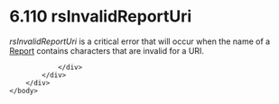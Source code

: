 <html dir="LTR" xmlns:mshelp="http://msdn.microsoft.com/mshelp" xmlns:ddue="http://ddue.schemas.microsoft.com/authoring/2003/5" xmlns:xlink="http://www.w3.org/1999/xlink" xmlns:tool="http://www.microsoft.com/tooltip">
    <head>
        <meta http-equiv="Content-Type" content="text/html; CHARSET=utf-8"></meta>
        <meta name="save" content="history"></meta>
        <title>6.110 rsInvalidReportUri</title>
        <xml>
            <mshelp:toctitle title="6.110 rsInvalidReportUri"></mshelp:toctitle>
            <mshelp:rltitle title="[MS-RDL]: rsInvalidReportUri"></mshelp:rltitle>
            <mshelp:keyword index="A" term="625c437c-7834-4340-9a06-9f5992fc0126"></mshelp:keyword>
            <mshelp:attr name="DCSext.ContentType" value="open specification"></mshelp:attr>
            <mshelp:attr name="AssetID" value="625c437c-7834-4340-9a06-9f5992fc0126"></mshelp:attr>
            <mshelp:attr name="TopicType" value="kbRef"></mshelp:attr>
            <mshelp:attr name="DCSext.Title" value="[MS-RDL]: rsInvalidReportUri" />
        </xml>
    </head>
    <body>
        <div id="header">
            <h1 class="heading">6.110 rsInvalidReportUri</h1>
        </div>
        <div id="mainSection">
            <div id="mainBody">
                <div id="allHistory" class="saveHistory"></div>
                <div id="sectionSection0" class="section" name="collapseableSection">
                    

<p><i>rsInvalidReportUri</i> is a critical error that will
occur when the name of a <a href="6bbaafec-020b-406c-b4e7-5e4318b616cb.htm">Report</a>
contains characters that are invalid for a URI.</p>


                </div>
            </div>
        </div>
    </body>
</html>